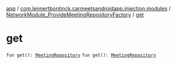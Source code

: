 [app](../../index.md) / [com.lennertbontinck.carmeetsandroidapp.injection.modules](../index.md) / [NetworkModule_ProvideMeetingRepositoryFactory](index.md) / [get](./get.md)

# get

`fun get(): `[`MeetingRepository`](../../com.lennertbontinck.carmeetsandroidapp.roomdatabase/-meeting-repository/index.md)
`fun get(): `[`MeetingRepository`](../../com.lennertbontinck.carmeetsandroidapp.roomdatabase/-meeting-repository/index.md)